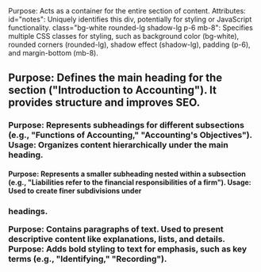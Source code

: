 <div>
Purpose: Acts as a container for the entire section of content.
Attributes:
id="notes": Uniquely identifies this div, potentially for styling or JavaScript functionality.
class="bg-white rounded-lg shadow-lg p-6 mb-8": Specifies multiple CSS classes for styling, such as background color (bg-white), rounded corners (rounded-lg), shadow effect (shadow-lg), padding (p-6), and margin-bottom (mb-8).
<h2>
Purpose: Defines the main heading for the section ("Introduction to Accounting"). It provides structure and improves SEO.
<h3>
Purpose: Represents subheadings for different subsections (e.g., "Functions of Accounting," "Accounting's Objectives").
Usage: Organizes content hierarchically under the main heading.
<h4>
Purpose: Represents a smaller subheading nested within a subsection (e.g., "Liabilities refer to the financial responsibilities of a firm").
Usage: Used to create finer subdivisions under <h3> headings.
<p>
Purpose: Contains paragraphs of text. Used to present descriptive content like explanations, lists, and details.
<b>
Purpose: Adds bold styling to text for emphasis, such as key terms (e.g., "Identifying," "Recording").